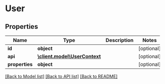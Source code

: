 # User

## Properties
Name | Type | Description | Notes
------------ | ------------- | ------------- | -------------
**id** | **object** |  | [optional] 
**api** | [**\client.model\UserContext**](UserContext.md) |  | [optional] 
**properties** | **object** |  | [optional] 

[[Back to Model list]](../README.md#documentation-for-models) [[Back to API list]](../README.md#documentation-for-api-endpoints) [[Back to README]](../README.md)


